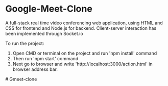 # Google-Meet-Clone
 A full-stack real time video conferencing web application, using HTML and CSS for frontend and Node.js for backend. Client-server interaction has been implemented through Socket.io

To run the project:
1. Open CMD or terminal on the project and run 'npm install' command
2. Then run 'npm start' command
3. Next go to browser and write 'http://localhost:3000/action.html' in browser address bar. 


#   G m e e t - c l o n e  
 